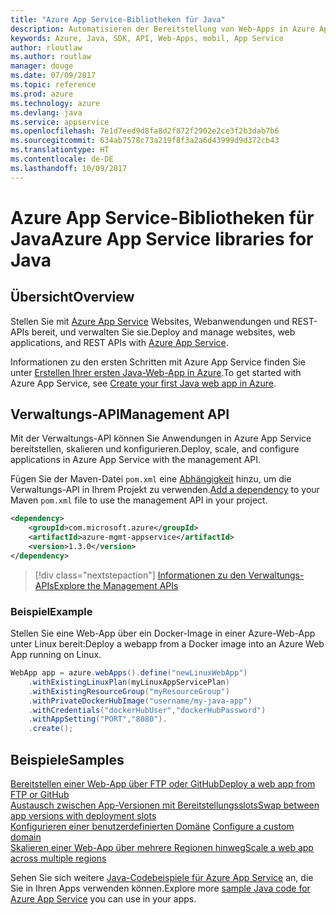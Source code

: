```yaml
---
title: "Azure App Service-Bibliotheken für Java"
description: Automatisieren der Bereitstellung von Web-Apps in Azure App Service mit den Azure-Verwaltungs-APIs
keywords: Azure, Java, SDK, API, Web-Apps, mobil, App Service
author: rloutlaw
ms.author: routlaw
manager: douge
ms.date: 07/09/2017
ms.topic: reference
ms.prod: azure
ms.technology: azure
ms.devlang: java
ms.service: appservice
ms.openlocfilehash: 7e1d7eed9d8fa8d2f872f2902e2ce3f2b3dab7b6
ms.sourcegitcommit: 634ab7578c73a219f8f3a2a6d43999d9d372cb43
ms.translationtype: HT
ms.contentlocale: de-DE
ms.lasthandoff: 10/09/2017
---
```

# <a name="azure-app-service-libraries-for-java"></a><span data-ttu-id="dbc68-104">Azure App Service-Bibliotheken für Java</span><span class="sxs-lookup"><span data-stu-id="dbc68-104">Azure App Service libraries for Java</span></span>

## <a name="overview"></a><span data-ttu-id="dbc68-105">Übersicht</span><span class="sxs-lookup"><span data-stu-id="dbc68-105">Overview</span></span>

<span data-ttu-id="dbc68-106">Stellen Sie mit [Azure App Service](/azure/app-service) Websites, Webanwendungen und REST-APIs bereit, und verwalten Sie sie.</span><span class="sxs-lookup"><span data-stu-id="dbc68-106">Deploy and manage websites, web applications, and REST APIs with [Azure App Service](/azure/app-service).</span></span>

<span data-ttu-id="dbc68-107">Informationen zu den ersten Schritten mit Azure App Service finden Sie unter [Erstellen Ihrer ersten Java-Web-App in Azure](/azure/app-service-web/app-service-web-get-started-java).</span><span class="sxs-lookup"><span data-stu-id="dbc68-107">To get started with Azure App Service, see [Create your first Java web app in Azure](/azure/app-service-web/app-service-web-get-started-java).</span></span>

## <a name="management-api"></a><span data-ttu-id="dbc68-108">Verwaltungs-API</span><span class="sxs-lookup"><span data-stu-id="dbc68-108">Management API</span></span>

<span data-ttu-id="dbc68-109">Mit der Verwaltungs-API können Sie Anwendungen in Azure App Service bereitstellen, skalieren und konfigurieren.</span><span class="sxs-lookup"><span data-stu-id="dbc68-109">Deploy, scale, and configure applications in Azure App Service with the management API.</span></span>

<span data-ttu-id="dbc68-110">Fügen Sie der Maven-Datei `pom.xml` eine [Abhängigkeit](https://maven.apache.org/guides/getting-started/index.html#How_do_I_use_external_dependencies) hinzu, um die Verwaltungs-API in Ihrem Projekt zu verwenden.</span><span class="sxs-lookup"><span data-stu-id="dbc68-110">[Add a dependency](https://maven.apache.org/guides/getting-started/index.html#How_do_I_use_external_dependencies) to your Maven `pom.xml` file to use the management API in your project.</span></span>

```XML
<dependency>
    <groupId>com.microsoft.azure</groupId>
    <artifactId>azure-mgmt-appservice</artifactId>
    <version>1.3.0</version>
</dependency>
```   

> [!div class="nextstepaction"]
> [<span data-ttu-id="dbc68-111">Informationen zu den Verwaltungs-APIs</span><span class="sxs-lookup"><span data-stu-id="dbc68-111">Explore the Management APIs</span></span>](/java/api/overview/azure)

### <a name="example"></a><span data-ttu-id="dbc68-112">Beispiel</span><span class="sxs-lookup"><span data-stu-id="dbc68-112">Example</span></span>

<span data-ttu-id="dbc68-113">Stellen Sie eine Web-App über ein Docker-Image in einer Azure-Web-App unter Linux bereit:</span><span class="sxs-lookup"><span data-stu-id="dbc68-113">Deploy a webapp from a Docker image into an Azure Web App running on Linux.</span></span>

```java
WebApp app = azure.webApps().define("newLinuxWebApp")
    .withExistingLinuxPlan(myLinuxAppServicePlan)
    .withExistingResourceGroup("myResourceGroup")
    .withPrivateDockerHubImage("username/my-java-app")
    .withCredentials("dockerHubUser","dockerHubPassword")
    .withAppSetting("PORT","8080").
    .create();
```

## <a name="samples"></a><span data-ttu-id="dbc68-114">Beispiele</span><span class="sxs-lookup"><span data-stu-id="dbc68-114">Samples</span></span>

<span data-ttu-id="dbc68-115">[Bereitstellen einer Web-App über FTP oder GitHub][1]</span><span class="sxs-lookup"><span data-stu-id="dbc68-115">[Deploy a web app from FTP or GitHub][1]</span></span>  
<span data-ttu-id="dbc68-116">[Austausch zwischen App-Versionen mit Bereitstellungsslots][2]</span><span class="sxs-lookup"><span data-stu-id="dbc68-116">[Swap between app versions with deployment slots][2]</span></span>  
<span data-ttu-id="dbc68-117">[Konfigurieren einer benutzerdefinierten Domäne][3] </span><span class="sxs-lookup"><span data-stu-id="dbc68-117">[Configure a custom domain][3] </span></span>  
<span data-ttu-id="dbc68-118">[Skalieren einer Web-App über mehrere Regionen hinweg][4]</span><span class="sxs-lookup"><span data-stu-id="dbc68-118">[Scale a web app across multiple regions][4]</span></span>   

<span data-ttu-id="dbc68-119">Sehen Sie sich weitere [Java-Codebeispiele für Azure App Service](https://azure.microsoft.com/resources/samples/?platform=java&term=appservice) an, die Sie in Ihren Apps verwenden können.</span><span class="sxs-lookup"><span data-stu-id="dbc68-119">Explore more [sample Java code for Azure App Service](https://azure.microsoft.com/resources/samples/?platform=java&term=appservice) you can use in your apps.</span></span>

[1]: ../docs-ref-conceptual/java-sdk-configure-webapp-sources.md
[2]: https://azure.microsoft.com/resources/samples/app-service-java-manage-staging-and-production-slots-for-web-apps/
[3]: https://azure.microsoft.com/resources/samples/app-service-java-manage-web-apps-with-custom-domains/
[4]: https://azure.microsoft.com/resources/samples/app-service-java-scale-web-apps-on-linux/
